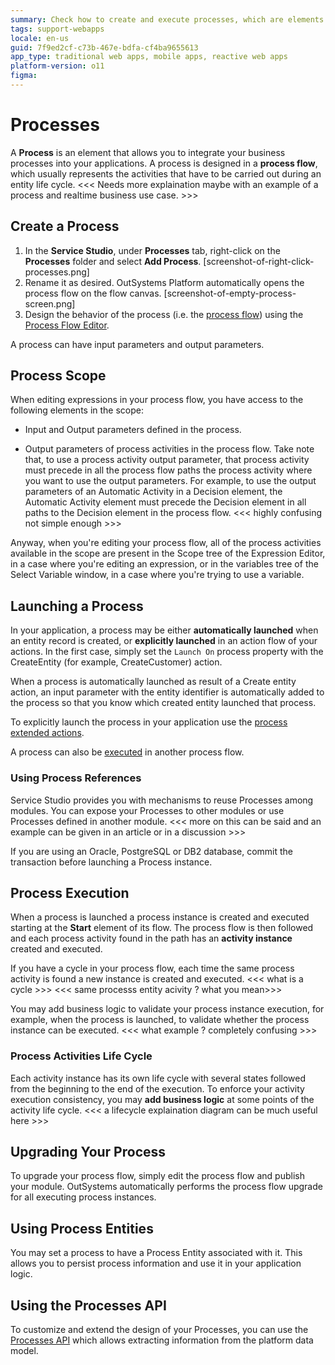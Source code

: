 ```yaml
---
summary: Check how to create and execute processes, which are elements that allow you to integrate your business processes into your applications.
tags: support-webapps
locale: en-us
guid: 7f9ed2cf-c73b-467e-bdfa-cf4ba9655613
app_type: traditional web apps, mobile apps, reactive web apps
platform-version: o11
figma:
---
```


# Processes

A **Process** is an element that allows you to integrate your business processes into your applications. A process is designed in a **process flow**, which usually represents the activities that have to be carried out during an entity life cycle. 
<<< Needs more explaination maybe with an example of a process and realtime business use case. >>>

## Create a Process

1. In the **Service Studio**, under **Processes** tab, right-click on the **Processes** folder and select **Add Process**.
[screenshot-of-right-click-processes.png]
2. Rename it as desired. OutSystems Platform automatically opens the process flow on the flow canvas.
[screenshot-of-empty-process-screen.png]
3. Design the behavior of the process (i.e. the [process flow](<process-flow/intro.md>)) using the [Process Flow Editor](<process-flow/process-flow-editor.md>).


A process can have input parameters and output parameters.

## Process Scope

When editing expressions in your process flow, you have access to the following elements in the scope:

* Input and Output parameters defined in the process.

* Output parameters of process activities in the process flow. Take note that, to use a process activity output parameter, that process activity must precede in all the process flow paths the process activity where you want to use the output parameters.  For example, to use the output parameters of an Automatic Activity in a Decision element, the Automatic Activity element must precede the Decision element in all paths to the Decision element in the process flow.
<<< highly confusing not simple enough >>>

Anyway, when you're editing your process flow, all of the process activities available in the scope are present in the Scope tree of the Expression Editor, in a case where you're editing an expression, or in the variables tree of the Select Variable window, in a case where you're trying to use a variable.


## Launching a Process

In your application, a process may be either **automatically launched** when an entity record is created, or **explicitly launched** in an action flow of your actions. In the first case, simply set the `Launch On` process property with the CreateEntity (for example, CreateCustomer) action.

When a process is automatically launched as result of a Create entity action, an input parameter with the entity identifier is automatically added to the process so that you know which created entity launched that process.

To explicitly launch the process in your application use the [process extended actions](actions-extended/intro.md).

A process can also be [executed](<../../ref/lang/auto/class-execute-process.md>) in another process flow. 

### Using Process References

Service Studio provides you with mechanisms to reuse Processes among modules. You can expose your Processes to other modules or use Processes defined in another module.
<<< more on this can be said and an example can be given in an article or in a discussion >>> 

If you are using an Oracle, PostgreSQL or DB2 database, commit the transaction before launching a Process instance.


## Process Execution

When a process is launched a process instance is created and executed starting at the **Start** element of its flow. The process flow is then followed and each process activity found in the path has an **activity instance** created and executed.

If you have a cycle in your process flow, each time the same process activity is found a new instance is created and executed.
<<< what is a cycle >>> 
<<< same processs entity acivity ? what you mean>>> 

You may add business logic to validate your process instance execution, for example, when the process is launched, to validate whether the process instance can be executed.
<<< what example ? completely confusing >>> 

### Process Activities Life Cycle

Each activity instance has its own life cycle with several states followed from the beginning to the end of the execution. To enforce your activity execution consistency, you may **add business logic** at some points of the activity life cycle.
<<< a lifecycle explaination diagram can be much useful here >>> 

## Upgrading Your Process

To upgrade your process flow, simply edit the process flow and publish your module. OutSystems automatically performs the process flow upgrade for all executing process instances.


## Using Process Entities

You may set a process to have a Process Entity associated with it. This allows you to persist process information and use it in your application logic.


## Using the Processes API

To customize and extend the design of your Processes, you can use the [Processes API](../../ref/apis/processes-api.md) which allows extracting information from the platform data model.
